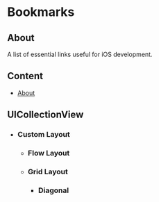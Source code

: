 # Bookmarks

## About
A list of essential links useful for iOS development.

## Content
- [About](#about)


## UICollectionView
 - ### Custom Layout
   - ### Flow Layout
   - ### Grid Layout
     - ### Diagonal 
    

